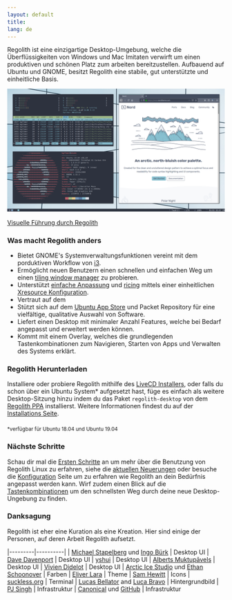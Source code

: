 ```yaml
---
layout: default
title: 
lang: de
---
```

Regolith ist eine einzigartige Desktop-Umgebung, welche die Überflüssigkeiten von Windows und Mac Imitaten verwirft um einen produktiven und schönen Platz zum arbeiten bereitzustellen. Aufbauend auf Ubuntu und GNOME, besitzt Regolith  eine stabile, gut unterstützte und einheitliche Basis.

<a href="/assets/screenshot-intro.png"><img class="screenshot" alt="Einführungs Screenshot" src="/assets/screenshot-intro.png"/></a>

[Visuelle Führung durch Regolith](/visual-tour.html)

### Was macht Regolith anders

- Bietet GNOME's Systemverwaltungsfunktionen vereint mit dem porduktiven Workflow von [i3](https://i3wm.org/).
- Ermöglicht neuen Benutzern einen schnellen und einfachen Weg um einen [tiling window manager](https://opensource.com/article/18/8/i3-tiling-window-manager) zu probieren.
- Unterstützt [einfache Anpassung](/configure.html) und [ricing](https://www.reddit.com/r/unixporn/) mittels einer einheitlichen [Xresource Konfiguration](https://github.com/regolith-linux/regolith-styles/blob/master/Xresources/root).
- Vertraut auf dem 
- Stützt sich auf dem [Ubuntu App Store](https://snapcraft.io/store) und Packet Repository für eine vielfältige, qualitative Auswahl von Software.
- Liefert einen Desktop mit minimaler Anzahl Features, welche bei Bedarf angepasst und erweitert werden können.
- Kommt mit einem Overlay, welches die grundlegenden Tastenkombinationen zum Navigieren, Starten von Apps und Verwalten des Systems erklärt.

### Regolith Herunterladen

Installiere oder probiere Regolith mithilfe des [LiveCD Installers](https://sourceforge.net/projects/regolith-linux/), oder falls du schon über ein Ubuntu System* aufgesetzt hast, füge es einfach als weitere Desktop-Sitzung  hinzu indem du das Paket `regolith-desktop` von dem [Regolith PPA](https://launchpad.net/~kgilmer/+archive/ubuntu/regolith-stable) installierst. Weitere Informationen findest du auf der [Installations Seite](/install.html).


<sub>*verfügbar für Ubuntu 18.04 und Ubuntu 19.04</sub>

### Nächste Schritte

Schau dir mal die [Ersten Schritte](/getting_started.html) an um mehr über die Benutzung von Regolith Linux zu erfahren, siehe die [aktuellen Neuerungen](/news.html) oder besuche die [Konfiguration](/configure.html) Seite um zu erfahren wie Regolith an dein Bedürfnis angepasst werden kann. Wirf zudem einen Blick auf die [Tastenkombinationen](/keybindings.html) um den schnellsten Weg durch deine neue Desktop-Ungebung zu finden.

### Danksagung
Regolith ist eher eine Kuration als eine Kreation. Hier sind einige der Personen, auf deren Arbeit Regolith aufsetzt.

|---------|----------|
| [Michael Stapelberg](https://i3wm.org) und [Ingo Bürk](https://github.com/Airblader/i3) | Desktop UI
| [Dave Davenport](https://github.com/davatorium/rofi) | Desktop UI
| [yshui](https://github.com/yshui/compton) | Desktop UI
| [Alberts Muktupāvels](https://wiki.gnome.org/Projects/GnomeFlashback) | Desktop UI
| [Vivien Didelot](https://github.com/vivien/i3blocks) | Desktop UI
| [Arctic Ice Studio](https://github.com/arcticicestudio) und [Ethan Schoonover](https://ethanschoonover.com/solarized/) | Farben
| [Eliver Lara](https://github.com/EliverLara/Nordic) | Theme
| [Sam Hewitt](https://snwh.org/paper) | Icons
| [suckless.org](https://st.suckless.org) | Terminal
| [Lucas Bellator](https://unsplash.com/photos/C0OD8OM-oM0) and [Luca Bravo](https://unsplash.com/photos/xnqVGsbXgV4) | Hintergrundbild
| [PJ Singh](https://launchpad.net/cubic) | Infrastruktur
| [Canonical](https://canonical.com) und [GitHub](https://github.com) | Infrastruktur